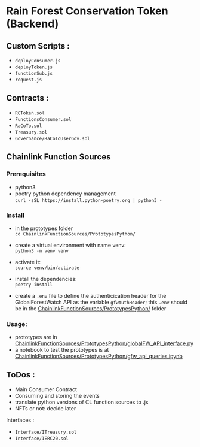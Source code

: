 # Rain Forest Conservation Token (Backend)

## Custom Scripts :

- `deployConsumer.js`
- `deployToken.js`
- `functionSub.js`
- `request.js`

## Contracts :

- `RCToken.sol`
- `FunctionsConsumer.sol`
- `RaCoTo.sol`
- `Treasury.sol`
- `Governance/RaCoToUserGov.sol`

## Chainlink Function Sources

### Prerequisites

- python3
- poetry python dependency management \
  `curl -sSL https://install.python-poetry.org | python3 -`

### Install

- in the prototypes folder \
  `cd ChainlinkFunctionSources/PrototypesPython/`
- create a virtual environment with name venv: \
  `python3 -m venv venv`
- activate it: \
  `source venv/bin/activate`

- install the dependencies: \
  `poetry install`

- create a `.env` file to define the authenticication header for the GlobalForestWatch API as the variable `gfwAuthHeader`; this `.env` should be in the [ChainlinkFunctionSources/PrototypesPython/](ChainlinkFunctionSources/PrototypesPython/) folder

### Usage:

- prototypes are in [ChainlinkFunctionSources/PrototypesPython/globalFW_API_interface.py](ChainlinkFunctionSources/PrototypesPython/globalFW_API_interface.py)
- a notebook to test the prototypes is at [ChainlinkFunctionSources/PrototypesPython/gfw_api_queries.ipynb](ChainlinkFunctionSources/PrototypesPython/gfw_api_queries.ipynb)

## ToDos :

- Main Consumer Contract
- Consuming and storing the events
- translate python versions of CL function sources to .js
- NFTs or not: decide later

Interfaces :

- `Interface/ITreasury.sol`
- `Interface/IERC20.sol`
